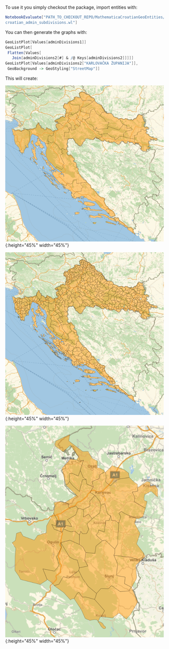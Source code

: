 To use it you simply checkout the package, import entities with:

```mathematica
NotebookEvaluate["PATH_TO_CHECKOUT_REPO/MathematicaCroatianGeoEntities/\
croatian_admin_subdivisions.wl"]
```

You can then generate the graphs with:

```mathematica
GeoListPlot[Values[adminDivisions1]]
GeoListPlot[
 Flatten[Values[
   Join[adminDivisions2[#] & /@ Keys[adminDivisions2]]]]]
GeoListPlot[Values[adminDivisions2["KARLOVAČKA ŽUPANIJA"]], 
 GeoBackground -> GeoStyling["StreetMap"]]
```

This will create:

![](images/zupanije_prazno.png){:height="45%" width="45%"} 

![](images/opcine_prazno.png){:height="45%" width="45%"} 

![](images/karlovac_prazno.png){:height="45%" width="45%"} 
